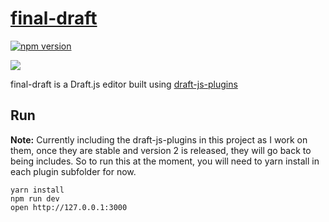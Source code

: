 # [final-draft](http://finaldraft.vace.nz)

[![npm version](https://badge.fury.io/js/final-draft.svg)](https://badge.fury.io/js/final-draft)

![](https://raw.githubusercontent.com/StevenIseki/final-draft/master/screenshot.gif)

final-draft is a Draft.js editor built using [draft-js-plugins](https://draft-js-plugins.com)

## Run

**Note:** Currently including the draft-js-plugins in this project as I work on them, once they are stable and version 2 is released, they will go back to being includes. So to run this at the moment, you will need to yarn install in each plugin subfolder for now.

```
yarn install
npm run dev
open http://127.0.0.1:3000
```
